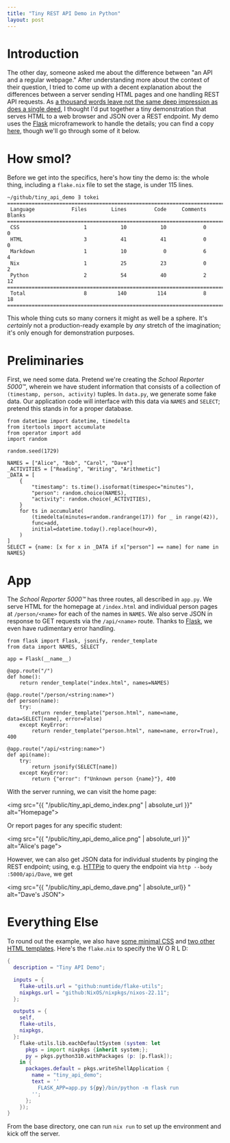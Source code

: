 ```yaml
---
title: "Tiny REST API Demo in Python"
layout: post
---
```


# Introduction

The other day, someone asked me about the difference between "an API and a regular webpage."
After understanding more about the context of their question, I tried to come up with a decent explanation about the differences between a server sending HTML pages and one handling REST API requests.
As [a thousand words leave not the same deep impression as does a single deed](https://en.wikipedia.org/wiki/A_picture_is_worth_a_thousand_words#History), I thought I'd put together a tiny demonstration that serves HTML to a web browser and JSON over a REST endpoint.
My demo uses the [Flask](https://flask.palletsprojects.com/) microframework to handle the details; you can find a copy [here](https://github.com/genos/tiny_api_demo), though we'll go through some of it below.

# How smol?

Before we get into the specifics, here's how tiny the demo is: the whole thing, including a `flake.nix` file to set the stage, is under 115 lines.

```
~/github/tiny_api_demo ∃ tokei
===============================================================================
 Language            Files        Lines         Code     Comments       Blanks
===============================================================================
 CSS                     1           10           10            0            0
 HTML                    3           41           41            0            0
 Markdown                1           10            0            6            4
 Nix                     1           25           23            0            2
 Python                  2           54           40            2           12
===============================================================================
 Total                   8          140          114            8           18
===============================================================================
```

This whole thing cuts so many corners it might as well be a sphere.
It's _certainly_ not a production-ready example by _any_ stretch of the imagination; it's only enough for demonstration purposes.

# Preliminaries

First, we need some data.
Pretend we're creating the _School Reporter 5000™_, wherein we have student information that consists of a collection of `(timestamp, person, activity)` tuples.
In `data.py`, we generate some fake data.
Our application code will interface with this data via `NAMES` and `SELECT`; pretend this stands in for a proper database.

```
from datetime import datetime, timedelta
from itertools import accumulate
from operator import add
import random

random.seed(1729)

NAMES = ["Alice", "Bob", "Carol", "Dave"]
_ACTIVITIES = ["Reading", "Writing", "Arithmetic"]
_DATA = [
    {
        "timestamp": ts.time().isoformat(timespec="minutes"),
        "person": random.choice(NAMES),
        "activity": random.choice(_ACTIVITIES),
    }
    for ts in accumulate(
        (timedelta(minutes=random.randrange(17)) for _ in range(42)),
        func=add,
        initial=datetime.today().replace(hour=9),
    )
]
SELECT = {name: [x for x in _DATA if x["person"] == name] for name in NAMES}
```

# App

The _School Reporter 5000™_ has three routes, all described in `app.py`.
We serve HTML for the homepage at `/index.html` and individual person pages at `/person/<name>` for each of the names in `NAMES`.
We also serve JSON in response to GET requests via the `/api/<name>` route.
Thanks to [Flask](https://flask.palletsprojects.com/), we even have rudimentary error handling.

```
from flask import Flask, jsonify, render_template
from data import NAMES, SELECT

app = Flask(__name__)

@app.route("/")
def home():
    return render_template("index.html", names=NAMES)

@app.route("/person/<string:name>")
def person(name):
    try:
        return render_template("person.html", name=name, data=SELECT[name], error=False)
    except KeyError:
        return render_template("person.html", name=name, error=True), 400

@app.route("/api/<string:name>")
def api(name):
    try:
        return jsonify(SELECT[name])
    except KeyError:
        return {"error": f"Unknown person {name}"}, 400
```

With the server running, we can visit the home page:

<img src="{{ "/public/tiny_api_demo_index.png" | absolute_url }}" alt="Homepage">

Or report pages for any specific student:

<img src="{{ "/public/tiny_api_demo_alice.png" | absolute_url }}" alt="Alice's page">

However, we can also get JSON data for individual students by pinging the REST endpoint; using, e.g. [HTTPie](https://httpie.org) to query the endpoint via `http --body :5000/api/Dave`, we get

<img src="{{ "/public/tiny_api_demo_dave.png" | absolute_url}} " alt="Dave's JSON">


# Everything Else

To round out the example, we also have [some minimal CSS](https://github.com/genos/tiny_api_demo/blob/main/static/styles.css) and [two other HTML templates](https://github.com/genos/tiny_api_demo/blob/main/templates).
Here's the `flake.nix` to specify the W O R L D:

```nix
{
  description = "Tiny API Demo";

  inputs = {
    flake-utils.url = "github:numtide/flake-utils";
    nixpkgs.url = "github:NixOS/nixpkgs/nixos-22.11";
  };

  outputs = {
    self,
    flake-utils,
    nixpkgs,
  }:
    flake-utils.lib.eachDefaultSystem (system: let
      pkgs = import nixpkgs {inherit system;};
      py = pkgs.python310.withPackages (p: [p.flask]);
    in {
      packages.default = pkgs.writeShellApplication {
        name = "tiny_api_demo";
        text = ''
          FLASK_APP=app.py ${py}/bin/python -m flask run
        '';
      };
    });
}
```

From the base directory, one can run `nix run` to set up the environment and kick off the server.
